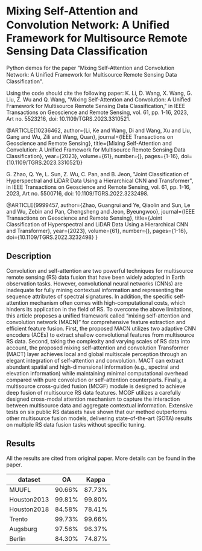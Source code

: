 # Mixing Self-Attention and Convolution Network: A Uniﬁed Framework for Multisource Remote Sensing Data Classification
Python demos for the paper "Mixing Self-Attention and Convolution Network: A Uniﬁed Framework for Multisource Remote Sensing Data Classification".

Using the code should cite the following paper:
K. Li, D. Wang, X. Wang, G. Liu, Z. Wu and Q. Wang, "Mixing Self-Attention and Convolution: A Unified Framework for Multisource Remote Sensing Data Classification," in IEEE Transactions on Geoscience and Remote Sensing, vol. 61, pp. 1-16, 2023, Art no. 5523216, doi: 10.1109/TGRS.2023.3310521.

@ARTICLE{10236462,
  author={Li, Ke and Wang, Di and Wang, Xu and Liu, Gang and Wu, Zili and Wang, Quan},
  journal={IEEE Transactions on Geoscience and Remote Sensing}, 
  title={Mixing Self-Attention and Convolution: A Unified Framework for Multisource Remote Sensing Data Classification}, 
  year={2023},
  volume={61},
  number={},
  pages={1-16},
  doi={10.1109/TGRS.2023.3310521}}

G. Zhao, Q. Ye, L. Sun, Z. Wu, C. Pan, and B. Jeon, "Joint Classification of Hyperspectral and LiDAR Data Using a Hierarchical CNN and Transformer", in IEEE Transactions on Geoscience and Remote Sensing, vol. 61, pp. 1-16, 2023, Art no. 5500716, doi: 10.1109/TGRS.2022.3232498.

@ARTICLE{9999457, 
author={Zhao, Guangrui and Ye, Qiaolin and Sun, Le and Wu, Zebin and Pan, Chengsheng and Jeon, Byeungwoo}, 
journal={IEEE Transactions on Geoscience and Remote Sensing}, 
title={Joint Classification of Hyperspectral and LiDAR Data Using a Hierarchical CNN and Transformer}, 
year={2023}, 
volume={61}, 
number={}, 
pages={1-16}, 
doi={10.1109/TGRS.2022.3232498} }

## Description
Convolution and self-attention are two powerful techniques for multisource remote sensing (RS) data fusion that have been widely adopted in Earth observation tasks. However, convolutional neural networks (CNNs) are inadequate for fully mining contextual information and representing the sequence attributes of spectral signatures. In addition, the specific self-attention mechanism often comes with high-computational costs, which hinders its application in the field of RS. To overcome the above limitations, this article proposes a unified framework called “mixing self-attention and convolution network (MACN)” for comprehensive feature extraction and efficient feature fusion. First, the proposed MACN utilizes two adaptive CNN encoders (ACEs) to extract shallow convolutional features from multisource RS data. Second, taking the complexity and varying scales of RS data into account, the proposed mixing self-attention and convolution Transformer (MACT) layer achieves local and global multiscale perception through an elegant integration of self-attention and convolution. MACT can extract abundant spatial and high-dimensional information (e.g., spectral and elevation information) while maintaining minimal computational overhead compared with pure convolution or self-attention counterparts. Finally, a multisource cross-guided fusion (MCGF) module is designed to achieve deep fusion of multisource RS data features. MCGF utilizes a carefully designed cross-modal attention mechanism to capture the interaction between multisource data and aggregate contextual information. Extensive tests on six public RS datasets have shown that our method outperforms other multisource fusion models, delivering state-of-the-art (SOTA) results on multiple RS data fusion tasks without specific tuning. 

## Results
All the results are cited from original paper. More details can be found in the paper.

| dataset      | OA     | Kappa  |
| --------     | ------ | ------ |
| MUUFL        | 90.66% | 87.73% |
| Houston2013  | 99.81% | 99.80% |
| Houston2018  | 84.58% | 78.41% |
| Trento       | 99.73% | 99.66% |
| Augsburg     | 97.56% | 96.37% |
| Berlin       | 84.30% | 74.87% |
